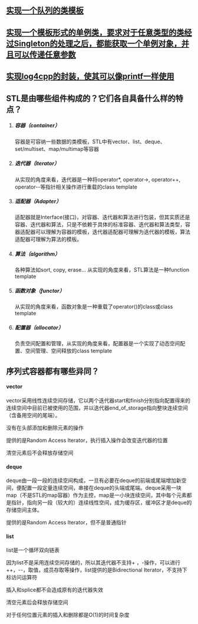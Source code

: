 ## [实现一个队列的类模板](QueueTemplate.cc)

## [实现一个模板形式的单例类，要求对于任意类型的类经过Singleton的处理之后，都能获取一个单例对象，并且可以传递任意参数](SingletonTemplate)

## [实现log4cpp的封装，使其可以像printf一样使用](mylog)

## STL是由哪些组件构成的？它们各自具备什么样的特点？

1. ##### 容器（container）

   容器是可容纳一些数据的类模板，STL中有vector、list、deque、set/multiset、map/multimap等容器

2. ##### 迭代器（iterator）

   从实现的角度来看，迭代器是一种将operator*, operator->, operator++, operator--等指针相关操作进行重载的class template

3. ##### 适配器（Adapter）

   适配器就是Interface(接口)，对容器、迭代器和算法进行包装，但其实质还是容器、迭代器和算法，只是不依赖于具体的标准容器、迭代器和算法类型，容器适配器可以理解为容器的模板，迭代器适配器可理解为迭代器的模板，算法适配器可理解为算法的模板。

4. ##### 算法（algorithm）

   各种算法如sort, copy, erase... 从实现的角度来看，STL算法是一种function template

5. ##### 函数对象（functor）

   从实现的角度来看，函数对象是一种重载了operator()的class或class template

6. ##### 配置器（allocator）

   负责空间配置和管理，从实现的角度来看，配置器是一个实现了动态空间配置、空间管理、空间释放的class template

## 序列式容器都有哪些异同？

#### vector

vector采用线性连续空间存储，它以两个迭代器start和finish分别指向配置得来的连续空间中目前已被使用的范围，并以迭代器end_of_storage指向整块连续空间（含备用空间的尾端）。

没有在头部添加和删除元素的操作

提供的是Random Access Iterator，执行插入操作会改变迭代器的位置

清空元素后不会释放存储空间

#### deque

deque由一段一段的连续空间构成，一旦有必要在deque的前端或尾端增加新空间，便配置一段定量连续空间，串接在deque的头端或尾端。deque采用一块map（不是STL的map容器）作为主控，map是一小块连续空间，其中每个元素都是指针，指向另一段（较大的）连续线性空间，成为缓存区，缓冲区才是deque的存储空间主体。

提供的是Random Access Iterator，但不是普通指针

#### list

list是一个循环双向链表

因为list不是采用连续空间存储的，所以其迭代器不支持+ ，-操作，可以进行++，--，取值，成员存取等操作，list提供的是Bidirectional Iterator，不支持下标访问运算符

插入和splice都不会造成原有的迭代器失效

清空元素后会释放存储空间

对于任何位置元素的插入和删除都是O(1)的时间复杂度